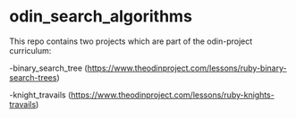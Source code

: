 # odin_search_algorithms

This repo contains two projects which are part of the odin-project curriculum:

-binary_search_tree (https://www.theodinproject.com/lessons/ruby-binary-search-trees)

-knight_travails (https://www.theodinproject.com/lessons/ruby-knights-travails)
